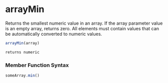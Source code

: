 # arrayMin

 Returns the smallest numeric value in an array. If the array
 parameter value is an empty array, returns zero.
 All elements must contain values that can be automatically
 converted to numeric values.

```javascript
arrayMin(array)
```

```javascript
returns numeric
```
### Member Function Syntax

```javascript
someArray.min()
```
